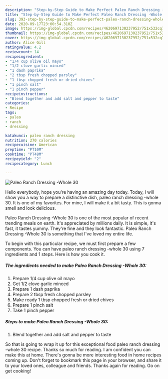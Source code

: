 ```yaml
---
description: "Step-by-Step Guide to Make Perfect Paleo Ranch Dressing -Whole 30"
title: "Step-by-Step Guide to Make Perfect Paleo Ranch Dressing -Whole 30"
slug: 393-step-by-step-guide-to-make-perfect-paleo-ranch-dressing-whole-30
date: 2020-09-17T23:00:54.310Z
image: https://img-global.cpcdn.com/recipes/4620697130237952/751x532cq70/paleo-ranch-dressing-whole-30-recipe-main-photo.jpg
thumbnail: https://img-global.cpcdn.com/recipes/4620697130237952/751x532cq70/paleo-ranch-dressing-whole-30-recipe-main-photo.jpg
cover: https://img-global.cpcdn.com/recipes/4620697130237952/751x532cq70/paleo-ranch-dressing-whole-30-recipe-main-photo.jpg
author: Alice Gill
ratingvalue: 4.2
reviewcount: 14
recipeingredient:
- "1/4 cup olive oil mayo"
- "1/2 clove garlic minced"
- "1 dash paprika"
- "2 tbsp fresh chopped parsley"
- "1 tbsp chopped fresh or dried chives"
- "1 pinch salt"
- "1 pinch pepper"
recipeinstructions:
- "Blend together and add salt and pepper to taste"
categories:
- Recipe
tags:
- paleo
- ranch
- dressing

katakunci: paleo ranch dressing 
nutrition: 270 calories
recipecuisine: American
preptime: "PT10M"
cooktime: "PT48M"
recipeyield: "2"
recipecategory: Lunch

---
```



![Paleo Ranch Dressing -Whole 30](https://img-global.cpcdn.com/recipes/4620697130237952/751x532cq70/paleo-ranch-dressing-whole-30-recipe-main-photo.jpg)

Hello everybody, hope you're having an amazing day today. Today, I will show you a way to prepare a distinctive dish, paleo ranch dressing -whole 30. It is one of my favorites. For mine, I will make it a bit tasty. This is gonna smell and look delicious.

Paleo Ranch Dressing -Whole 30 is one of the most popular of recent trending meals on earth. It's appreciated by millions daily. It is simple, it's fast, it tastes yummy. They're fine and they look fantastic. Paleo Ranch Dressing -Whole 30 is something that I've loved my entire life.




To begin with this particular recipe, we must first prepare a few components. You can have paleo ranch dressing -whole 30 using 7 ingredients and 1 steps. Here is how you cook it.

##### The ingredients needed to make Paleo Ranch Dressing -Whole 30:

1. Prepare 1/4 cup olive oil mayo
1. Get 1/2 clove garlic minced
1. Prepare 1 dash paprika
1. Prepare 2 tbsp fresh chopped parsley
1. Make ready 1 tbsp chopped fresh or dried chives
1. Prepare 1 pinch salt
1. Take 1 pinch pepper




##### Steps to make Paleo Ranch Dressing -Whole 30:

1. Blend together and add salt and pepper to taste




So that is going to wrap it up for this exceptional food paleo ranch dressing -whole 30 recipe. Thanks so much for reading. I am confident you can make this at home. There's gonna be more interesting food in home recipes coming up. Don't forget to bookmark this page in your browser, and share it to your loved ones, colleague and friends. Thanks again for reading. Go on get cooking!
